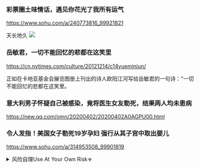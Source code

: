 ### 彩票圈土味情话，遇见你花光了我所有运气
https://www.sohu.com/a/240773816_99921821

天长地久
![](http://5b0988e595225.cdn.sohucs.com/images/20180712/68124578016c4fbfb47af181f5a2e18e.gif)

### 岳敏君，一切不能回忆的悲都在这笑里
https://cn.nytimes.com/culture/20121214/c14yueminjun/

正如在卡地亚基金会展览图册上刊出的诗人欧阳江河写给岳敏君的一句诗：“一切不能回忆的悲都在这笑里。

### 意大利男子怀疑自己被感染，竟将医生女友勒死，结果两人均未患病
https://new.qq.com/omn/20200402/20200402A0AGPU00.html

### 令人发指！美国女子勒死19岁孕妇 强行从其子宫中取出婴儿
https://www.sohu.com/a/314953508_99901819

<details><summary>风险自理Use At Your Own Risk☣</summary>

### CIA称zgg方疫情数据严重失实
https://cn.nytimes.com/usa/20200403/cia-coronavirus-china/

华盛顿——根据现任和前情报g员的说法，z情局(CIA)至少从2月初开始就一直警告白宫，zg严重少报了新冠病毒的感染数，并且根据美g的抗击病毒预测模型计算，zg的数字不可靠。

在病毒、传播速度和其他一些基本问题很不明确的情况下，获取该病毒在zg更准确的感染率和死亡率数字，对于全世界的公共卫生都具有重要意义。

但是美g情报机构已经得出的结论是，zgzf自己也不知道该病毒的规模，和世界其他gj一样盲目。据现任和前情报g员称，最早出现病毒的武f和zg其他地方的中层g僚一直在感染率、检测和死亡计数方面隐瞒实情，担心如果报告的数字太高，会受到惩罚、丢乌纱帽，或者更糟。
</details>
